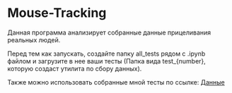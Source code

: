 # Mouse-Tracking
Данная программа анализирует собранные данные прицеливания реальных людей.

Перед тем как запускать, создайте папку all_tests рядом с .ipynb файлом и загрузите в нее ваши тесты (Папка вида test_{number}, которую создаст утилита по сбору данных).

Также можно использовать собранные мной тесты по ссылке: [Данные](https://yadi.sk/d/lto-fFjNrhXMm)
